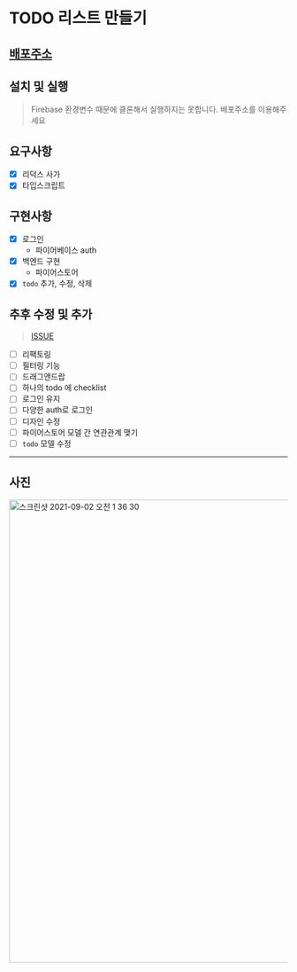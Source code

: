 # TODO 리스트 만들기

## [배포주소](https://todo-sanam.netlify.app/)

## 설치 및 실행

> Firebase 환경변수 때문에 클론해서 실행하지는 못합니다. 배포주소를 이용해주세요

## 요구사항

- [x] 리덕스 사가
- [x] 타입스크립트

## 구현사항

- [x] 로그인
  - 파이어베이스 auth
- [x] 백엔드 구현
  - 파이어스토어
- [x] `todo` 추가, 수정, 삭제

## 추후 수정 및 추가
> [ISSUE](https://github.com/simian114/wanted-preOnBoarding-project10/issues)

- [ ] 리팩토링
- [ ] 필터링 기능
- [ ] 드래그앤드랍
- [ ] 하나의 todo 에 checklist
- [ ] 로그인 유지
- [ ] 다양한 auth로 로그인
- [ ] 디자인 수정
- [ ] 파이어스토어 모델 간 연관관계 맺기
- [ ] `todo` 모델 수정

---

## 사진

<img width="835" alt="스크린샷 2021-09-02 오전 1 36 30" src="https://user-images.githubusercontent.com/49119625/131709739-24852408-0091-4411-aaec-4c8c06584977.png">



